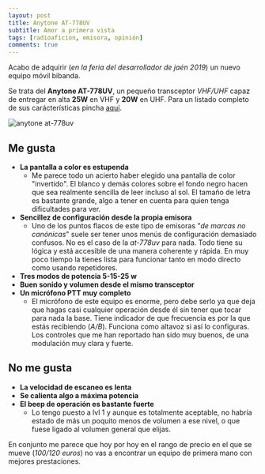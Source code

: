 ```yaml
---
layout: post
title: Anytone AT-778UV
subtitle: Amor a primera vista
tags: [radioaficion, emisora, opinión]
comments: true
---
```


Acabo de adquirir (*en la feria del desarrollador de jaén 2019*) un nuevo equipo móvil bibanda.

Se trata del **Anytone AT-778UV**, un pequeño transceptor *VHF/UHF* capaz de entregar en alta **25W** en VHF y **20W** en UHF. Para un listado completo de sus carácterísticas pincha [aquí](http://pihernz.com/website2015/es/productos/1/1419/anytone-778uv).

![anytone at-778uv](https://i.imgur.com/fDPN8SH.jpg)

## Me gusta
-	**La pantalla a color es estupenda**
	-	Me parece todo un acierto haber elegido una pantalla de color "invertido". El blanco y demás colores sobre el fondo negro hacen que sea realmente sencilla de leer incluso al sol. El tamaño de letra es bastante grande, algo a tener en cuenta para quien tenga dificultades para ver.
-	**Sencillez de configuración desde la propia emisora**
	-	Uno de los puntos flacos de este tipo de emisoras "*de marcas no canónicas*" suele ser tener unos menús de configuración demasiado confusos. No es el caso de la *at-778uv* para nada. Todo tiene su lógica y está accesible de una manera coherente y rápida. En muy poco tiempo la tienes lista para funcionar tanto en modo directo como usando repetidores.
-	**Tres modos de potencia 5-15-25 w**
-	**Buen sonido y volumen desde el mismo transceptor**
-	**Un micrófono PTT muy completo**
	-	El micrófono de este equipo es enorme, pero debe serlo ya que deja que hagas casi cualquier operación desde él sin tener que tocar para nada la base. Tiene indicador de que frecuencia es por la que estás recibiendo (*A/B*). Funciona como altavoz si así lo configuras. Los controles que me han reportado han sido muy buenos, de una modulación muy clara y fuerte.

## No me gusta
- **La velocidad de escaneo es lenta**
- **Se calienta algo a máxima potencia**
- **El beep de operación es bastante fuerte**
	- Lo tengo puesto a lvl 1 y aunque es totalmente aceptable, no habría estado de más un poquito menos de volumen a ese nivel, o que fuese ligado al volumen general que elijas.

En conjunto me parece que hoy por hoy en el rango de precio en el que se mueve (*100/120 euros*) no vas a encontrar un equipo de primera mano con mejores prestaciones.
